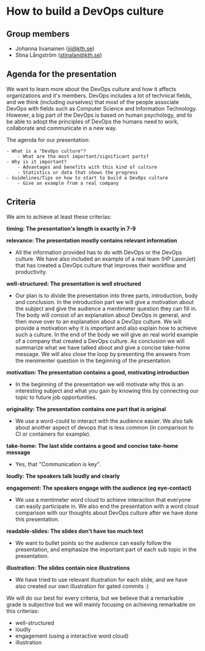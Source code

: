 # How to build a DevOps culture

## Group members

- Johanna Iivanainen (jii@kth.se)
- Stina Långström (stinalan@kth.se)

## Agenda for the presentation
We want to learn more about the DevOps culture and how it affects organizations and it's members. DevOps includes a lot of technical fields, and we think (including ourselves) that most of the people associate DevOps with fields such as Computer Science and Information Technology. However, a big part of the DevOps is based on human psychology, and to be able to adopt the principles of DevOps the humans need to work, collaborate and communicate in a new way.

The agenda for our presentation:

    - What is a "DevOps culture"?
        - What are the most important/significant parts?
    - Why is it important?
        - Advantages and benefits with this kind of culture
        - Statistics or data that shows the progress
    - Guidelines/Tips on how to start to build a DevOps culture
        - Give an example from a real company

## Criteria

We aim to achieve at least these criterias:

**timing: The presentation's length is exactly in 7-9**

**relevance: The presentation mostly contains relevant information**
* All the information provided has to do with DevOps or the DevOps culture. We have also included an example of a real team (HP LaserJet) that has created a DevOps culture that improves their workflow and productivity.

**well-structured: The presentation is well structured**
* Our plan is to divide the presentation into three parts, introduction, body and conclusion. In the introduction part we will give a motivation about the subject and give the audience a mentimeter question they can fill in. The body will consist of an explanation about DevOps in general, and then move over to an explanation about a DevOps culture. We will provide a motivation why it is important and also explain how to achieve such a culture. In the end of the body we will give an real world example of a company that created a DevOps culture. As conclusion we will summarize what we have talked about and give a concise take-home message. We will also close the loop by presenting the answers from the menimenter question in the beginning of the presentation.

**motivation: The presentation contains a good, motivating introduction**
* In the beginning of the presentation we will motivate why this is an interesting subject and what you gain by knowing this by connecting our topic to future job opportunities.

**originality: The presentation contains one part that is original**
* We use a word-could to interact with the audience easier. We also talk about another aspect of devops that is less common (in comparison to CI or containers for example).

**take-home: The last slide contains a good and concise take-home message**
* Yes, that "Communication is key".

**loudly: The speakers talk loudly and clearly**

**engagement: The speakers engage with the audience (eg eye-contact)**
* We use a mentimeter word cloud to achieve interaction that everyone can easily participate in. We also end the presentation with a word cloud comparison with our thoughts about DevOps culture after we have done this presentation.

**readable-slides: The slides don't have too much text**
* We want to bullet points so the audience can easily follow the presentation, and emphasize the important part of each sub topic in the presentation.

**illustration: The slides contain nice illustrations**
* We have tried to use relevant illustration for each slide, and we have also created our own illustration for gated commits :)

We will do our best for every criteria, but we believe that a remarkable grade is subjective but we will mainly focusing on achieving remarkable on this criterias:
* well-structured
* loudly
* engagement (using a interactive word cloud)
* illustration

